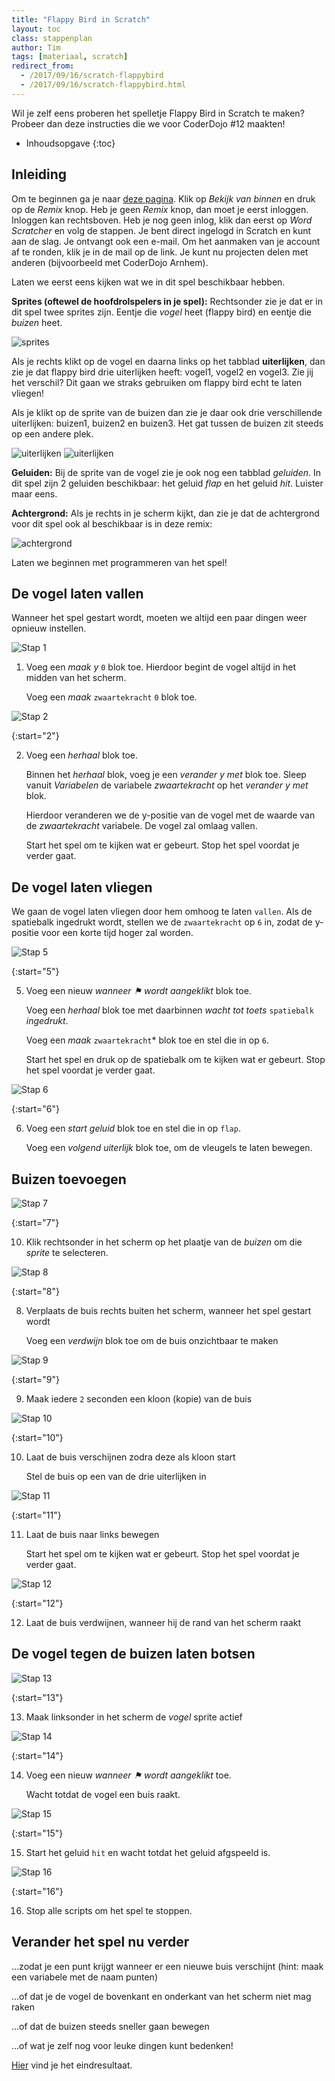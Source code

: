 ```yaml
---
title: "Flappy Bird in Scratch"
layout: toc
class: stappenplan
author: Tim
tags: [materiaal, scratch]
redirect_from:
  - /2017/09/16/scratch-flappybird
  - /2017/09/16/scratch-flappybird.html
---
```


Wil je zelf eens proberen het spelletje Flappy Bird in Scratch te maken? Probeer dan deze instructies die we voor CoderDojo #12 maakten!


- Inhoudsopgave
  {:toc}



## Inleiding

Om te beginnen ga je naar [deze pagina](https://scratch.mit.edu/projects/173904279). Klik op _Bekijk van binnen_ en druk op de _Remix_ knop.
Heb je geen _Remix_ knop, dan moet je eerst inloggen. Inloggen kan rechtsboven. 
Heb je nog geen inlog, klik dan eerst op _Word Scratcher_ en volg de stappen. 
Je bent direct ingelogd in Scratch en kunt aan de slag. 
Je ontvangt ook een e-mail. Om het aanmaken van je account af te ronden, klik je in de mail op de link. 
Je kunt nu projecten delen met anderen (bijvoorbeeld met CoderDojo Arnhem).

Laten we eerst eens kijken wat we in dit spel beschikbaar hebben. 

__Sprites (oftewel de hoofdrolspelers in je spel):__ 
Rechtsonder zie je dat er in dit spel twee sprites zijn. Eentje die _vogel_ heet (flappy bird) en eentje die _buizen_ heet.

![sprites](/static/img/flappybirdsprites.png)

Als je rechts klikt op de vogel en daarna links op het tabblad __uiterlijken__, dan zie je dat flappy bird drie uiterlijken heeft: vogel1, vogel2 en vogel3. 
Zie jij het verschil? Dit gaan we straks gebruiken om flappy bird echt te laten vliegen! 

Als je klikt op de sprite van de buizen dan zie je daar ook drie verschillende uiterlijken: buizen1, buizen2 en buizen3. 
Het gat tussen de buizen zit steeds op een andere plek.

![uiterlijken](/static/img/flappy3keer.png)
![uiterlijken](/static/img/buizen3keer.png)

__Geluiden:__
Bij de sprite van de vogel zie je ook nog een tabblad _geluiden_. 
In dit spel zijn 2 geluiden beschikbaar: het geluid _flap_ en het geluid _hit_. Luister maar eens.

__Achtergrond:__
Als je rechts in je scherm kijkt, dan zie je dat de achtergrond voor dit spel ook al beschikbaar is in deze remix: 

![achtergrond](/static/img/achtergrondflappy.png)

Laten we beginnen met programmeren van het spel!



## De vogel laten vallen

Wanneer het spel gestart wordt, moeten we altijd een paar dingen weer opnieuw instellen.

![Stap 1](/static/img/scratch-flappybird-1.svg)

1. Voeg een _maak y_ `0` blok toe. Hierdoor begint de vogel altijd in het midden van het scherm.

   Voeg een _maak_ `zwaartekracht` `0` blok toe.

![Stap 2](/static/img/scratch-flappybird-2.svg)

{:start="2"}

2. Voeg een _herhaal_ blok toe.

   Binnen het _herhaal_ blok, voeg je een _verander y met_ blok toe. Sleep vanuit _Variabelen_ de variabele _zwaartekracht_ op het _verander y met_ blok.

   Hierdoor veranderen we de y-positie van de vogel met de waarde van de _zwaartekracht_ variabele. De vogel zal omlaag vallen.

   Start het spel om te kijken wat er gebeurt. Stop het spel voordat je verder gaat.

## De vogel laten vliegen

We gaan de vogel laten vliegen door hem omhoog te laten `vallen`. Als de spatiebalk ingedrukt wordt, stellen we de `zwaartekracht` op `6` in, zodat de y-positie voor een korte tijd hoger zal worden.

![Stap 5](/static/img/scratch-flappybird-3.svg)

{:start="5"}

5. Voeg een nieuw _wanneer &#9873; wordt aangeklikt_ blok toe.

   Voeg een _herhaal_ blok toe met daarbinnen _wacht tot toets_ `spatiebalk` _ingedrukt_.

   Voeg een _maak_ `zwaartekracht`\* blok toe en stel die in op `6`.

   Start het spel en druk op de spatiebalk om te kijken wat er gebeurt. Stop het spel voordat je verder gaat.

![Stap 6](/static/img/scratch-flappybird-4.svg)

{:start="6"}

6. Voeg een _start geluid_ blok toe en stel die in op `flap`.

   Voeg een _volgend uiterlijk_ blok toe, om de vleugels te laten bewegen.

## Buizen toevoegen

![Stap 7](/static/img/scratch-flappybird-5.png)

{:start="7"}

10. Klik rechtsonder in het scherm op het plaatje van de _buizen_ om die _sprite_ te selecteren.

![Stap 8](/static/img/scratch-flappybird-6.svg)

{:start="8"}

8. Verplaats de buis rechts buiten het scherm, wanneer het spel gestart wordt

   Voeg een _verdwijn_ blok toe om de buis onzichtbaar te maken

![Stap 9](/static/img/scratch-flappybird-7.svg)

{:start="9"}

9. Maak iedere `2` seconden een kloon (kopie) van de buis

![Stap 10](/static/img/scratch-flappybird-8.svg)

{:start="10"}

10. Laat de buis verschijnen zodra deze als kloon start

    Stel de buis op een van de drie uiterlijken in

![Stap 11](/static/img/scratch-flappybird-9.svg)

{:start="11"}

11. Laat de buis naar links bewegen

    Start het spel om te kijken wat er gebeurt. Stop het spel voordat je verder gaat.

![Stap 12](/static/img/scratch-flappybird-10.svg)

{:start="12"}

12. Laat de buis verdwijnen, wanneer hij de rand van het scherm raakt

## De vogel tegen de buizen laten botsen

![Stap 13](/static/img/scratch-flappybird-11.png)

{:start="13"}

13. Maak linksonder in het scherm de _vogel_ sprite actief

![Stap 14](/static/img/scratch-flappybird-12.svg)

{:start="14"}

14. Voeg een nieuw _wanneer &#9873; wordt aangeklikt_ toe.

    Wacht totdat de vogel een buis raakt.

![Stap 15](/static/img/scratch-flappybird-13.svg)

{:start="15"}

15. Start het geluid `hit` en wacht totdat het geluid afgspeeld is.

![Stap 16](/static/img/scratch-flappybird-14.svg)

{:start="16"}

16. Stop alle scripts om het spel te stoppen.

## Verander het spel nu verder

...zodat je een punt krijgt wanneer er een nieuwe buis verschijnt (hint: maak een variabele met de naam punten)

...of dat je de vogel de bovenkant en onderkant van het scherm niet mag raken

...of dat de buizen steeds sneller gaan bewegen

...of wat je zelf nog voor leuke dingen kunt bedenken!

[Hier](https://scratch.mit.edu/projects/173907357/#editor) vind je het eindresultaat.
